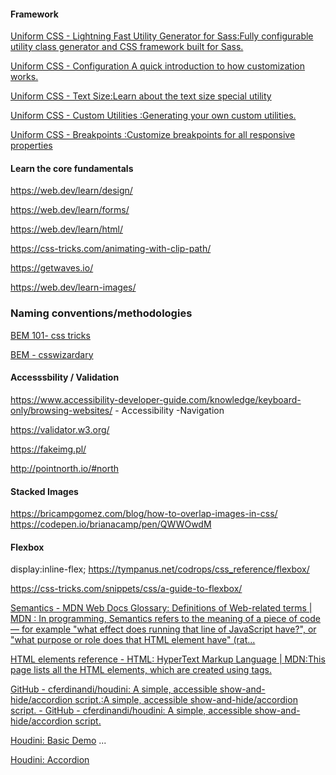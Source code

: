 





#### Framework

[Uniform CSS - Lightning Fast Utility Generator for Sass:Fully configurable utility class generator and CSS framework built for Sass.](https://uniformcss.com/)

[Uniform CSS - Configuration A quick introduction to how customization works.](https://uniformcss.com/docs/configuration/#cdn-configuration)

[Uniform CSS - Text Size:Learn about the text size special utility](https://uniformcss.com/docs/text-size/#page-top)

[Uniform CSS - Custom Utilities :Generating your own custom utilities.](https://uniformcss.com/docs/custom-utilities/)

[Uniform CSS - Breakpoints :Customize breakpoints for all responsive properties](https://uniformcss.com/docs/breakpoints/#page-top)



#### Learn the core fundamentals
https://web.dev/learn/design/

https://web.dev/learn/forms/ 

https://web.dev/learn/html/ 

https://css-tricks.com/animating-with-clip-path/

https://getwaves.io/ 

https://web.dev/learn-images/ 


### Naming conventions/methodologies

[BEM 101- css tricks](https://css-tricks.com/bem-101/)

[BEM - csswizardary](https://csswizardry.com/2013/01/mindbemding-getting-your-head-round-bem-syntax/)

#### Accesssbility / Validation

https://www.accessibility-developer-guide.com/knowledge/keyboard-only/browsing-websites/ - Accessibility -Navigation

https://validator.w3.org/

https://fakeimg.pl/ 


http://pointnorth.io/#north 


#### Stacked Images

https://bricampgomez.com/blog/how-to-overlap-images-in-css/ 
https://codepen.io/brianacamp/pen/QWWOwdM


#### Flexbox
display:inline-flex;
https://tympanus.net/codrops/css_reference/flexbox/

https://css-tricks.com/snippets/css/a-guide-to-flexbox/



[Semantics - MDN Web Docs Glossary: Definitions of Web-related terms | MDN : In programming, Semantics refers to the meaning of a piece of code — for example "what effect does running that line of JavaScript have?", or "what purpose or role does that HTML element have" (rat...](https://developer.mozilla.org/en-US/docs/Glossary/Semantics#semantic_elements)


[HTML elements reference - HTML: HyperText Markup Language | MDN:This page lists all the HTML elements, which are created using tags.](https://developer.mozilla.org/en-US/docs/Web/HTML/Element)



[GitHub - cferdinandi/houdini: A simple, accessible show-and-hide/accordion script.:A simple, accessible show-and-hide/accordion script. - GitHub - cferdinandi/houdini: A simple, accessible show-and-hide/accordion script.](https://github.com/cferdinandi/houdini)



[Houdini: Basic Demo](https://codepen.io/cferdinandi/pen/JeByZQ)
...

[Houdini: Accordion](https://codepen.io/cferdinandi/pen/PxBKxp)

